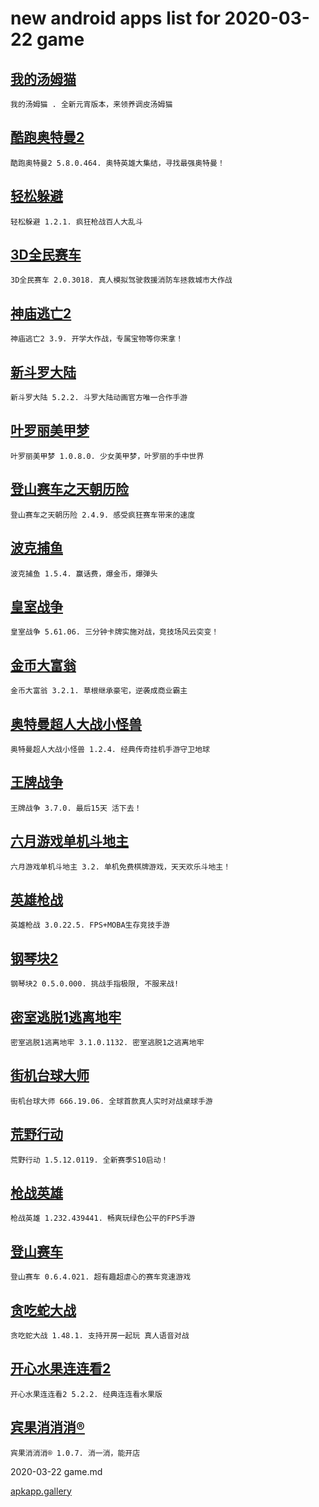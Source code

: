 # new android apps list for 2020-03-22 game
## [我的汤姆猫](https://apkapp.gallery/dl/100028819/)
```
我的汤姆猫 . 全新元宵版本，来领养调皮汤姆猫
```

## [酷跑奥特曼2](https://apkapp.gallery/dl/100263713/)
```
酷跑奥特曼2 5.8.0.464. 奥特英雄大集结，寻找最强奥特曼！
```

## [轻松躲避](https://apkapp.gallery/dl/100510005/)
```
轻松躲避 1.2.1. 疯狂枪战百人大乱斗
```

## [3D全民赛车](https://apkapp.gallery/dl/100404635/)
```
3D全民赛车 2.0.3018. 真人模拟驾驶救援消防车拯救城市大作战
```

## [神庙逃亡2](https://apkapp.gallery/dl/10059250/)
```
神庙逃亡2 3.9. 开学大作战，专属宝物等你来拿！
```

## [新斗罗大陆](https://apkapp.gallery/dl/100015067/)
```
新斗罗大陆 5.2.2. 斗罗大陆动画官方唯一合作手游
```

## [叶罗丽美甲梦](https://apkapp.gallery/dl/100023489/)
```
叶罗丽美甲梦 1.0.8.0. 少女美甲梦，叶罗丽的手中世界
```

## [登山赛车之天朝历险](https://apkapp.gallery/dl/100069801/)
```
登山赛车之天朝历险 2.4.9. 感受疯狂赛车带来的速度
```

## [波克捕鱼](https://apkapp.gallery/dl/10281112/)
```
波克捕鱼 1.5.4. 赢话费，爆金币，爆弹头
```

## [皇室战争](https://apkapp.gallery/dl/10452889/)
```
皇室战争 5.61.06. 三分钟卡牌实施对战，竞技场风云突变！
```

## [金币大富翁](https://apkapp.gallery/dl/100450935/)
```
金币大富翁 3.2.1. 草根继承豪宅，逆袭成商业霸主
```

## [奥特曼超人大战小怪兽](https://apkapp.gallery/dl/100312137/)
```
奥特曼超人大战小怪兽 1.2.4. 经典传奇挂机手游守卫地球
```

## [王牌战争](https://apkapp.gallery/dl/100183795/)
```
王牌战争 3.7.0. 最后15天 活下去！
```

## [六月游戏单机斗地主](https://apkapp.gallery/dl/100642083/)
```
六月游戏单机斗地主 3.2. 单机免费棋牌游戏，天天欢乐斗地主！
```

## [英雄枪战](https://apkapp.gallery/dl/100041119/)
```
英雄枪战 3.0.22.5. FPS+MOBA生存竞技手游
```

## [钢琴块2](https://apkapp.gallery/dl/10491972/)
```
钢琴块2 0.5.0.000. 挑战手指极限, 不服来战!
```

## [密室逃脱1逃离地牢](https://apkapp.gallery/dl/10427050/)
```
密室逃脱1逃离地牢 3.1.0.1132. 密室逃脱1之逃离地牢
```

## [街机台球大师](https://apkapp.gallery/dl/100054675/)
```
街机台球大师 666.19.06. 全球首款真人实时对战桌球手游
```

## [荒野行动](https://apkapp.gallery/dl/100109463/)
```
荒野行动 1.5.12.0119. 全新赛季S10启动！
```

## [枪战英雄](https://apkapp.gallery/dl/10543933/)
```
枪战英雄 1.232.439441. 畅爽玩绿色公平的FPS手游
```

## [登山赛车](https://apkapp.gallery/dl/100030229/)
```
登山赛车 0.6.4.021. 超有趣超虐心的赛车竞速游戏
```

## [贪吃蛇大战](https://apkapp.gallery/dl/10728203/)
```
贪吃蛇大战 1.48.1. 支持开房一起玩 真人语音对战
```

## [开心水果连连看2](https://apkapp.gallery/dl/10556343/)
```
开心水果连连看2 5.2.2. 经典连连看水果版
```

## [宾果消消消®](https://apkapp.gallery/dl/10189589/)
```
宾果消消消® 1.0.7. 消一消，能开店
```
2020-03-22 game.md

[apkapp.gallery](http://apkapp.gallery/)
